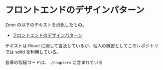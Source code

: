 # フロントエンドのデザインパターン

Zenn の以下のテキストを消化したもの。

- [フロントエンドのデザインパターン](https://zenn.dev/morinokami/books/learning-patterns-1)

テキストは React に関して言及しているが、個人の練習としてこのレポジトリでは solid を利用している。

各章の写経コードは、`./chapters` に含まれている
